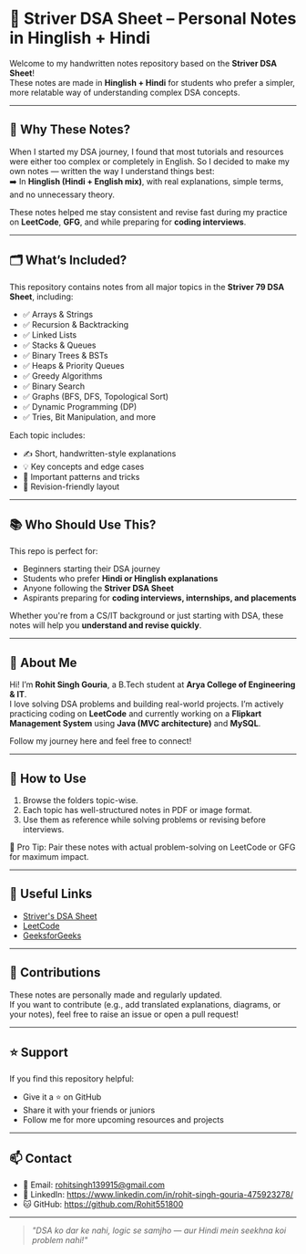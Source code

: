 # 📘 Striver DSA Sheet – Personal Notes in Hinglish + Hindi

Welcome to my handwritten notes repository based on the **Striver DSA Sheet**!  
These notes are made in **Hinglish + Hindi** for students who prefer a simpler, more relatable way of understanding complex DSA concepts.

---

## 🧠 Why These Notes?

When I started my DSA journey, I found that most tutorials and resources were either too complex or completely in English. So I decided to make my own notes — written the way I understand things best:  
➡️ In **Hinglish (Hindi + English mix)**, with real explanations, simple terms, and no unnecessary theory.

These notes helped me stay consistent and revise fast during my practice on **LeetCode**, **GFG**, and while preparing for **coding interviews**.

---

## 🗂️ What’s Included?

This repository contains notes from all major topics in the **Striver 79 DSA Sheet**, including:

- ✅ Arrays & Strings  
- ✅ Recursion & Backtracking  
- ✅ Linked Lists  
- ✅ Stacks & Queues  
- ✅ Binary Trees & BSTs  
- ✅ Heaps & Priority Queues  
- ✅ Greedy Algorithms  
- ✅ Binary Search  
- ✅ Graphs (BFS, DFS, Topological Sort)  
- ✅ Dynamic Programming (DP)  
- ✅ Tries, Bit Manipulation, and more

Each topic includes:
- ✍️ Short, handwritten-style explanations  
- 💡 Key concepts and edge cases  
- 📌 Important patterns and tricks  
- 🔁 Revision-friendly layout

---

## 📚 Who Should Use This?

This repo is perfect for:
- Beginners starting their DSA journey  
- Students who prefer **Hindi or Hinglish explanations**  
- Anyone following the **Striver DSA Sheet**  
- Aspirants preparing for **coding interviews, internships, and placements**

Whether you're from a CS/IT background or just starting with DSA, these notes will help you **understand and revise quickly**.

---

## 💼 About Me

Hi! I’m **Rohit Singh Gouria**, a B.Tech student at **Arya College of Engineering & IT**.  
I love solving DSA problems and building real-world projects. I’m actively practicing coding on **LeetCode** and currently working on a **Flipkart Management System** using **Java (MVC architecture)** and **MySQL**.

Follow my journey here and feel free to connect!

---

## 🌟 How to Use

1. Browse the folders topic-wise.
2. Each topic has well-structured notes in PDF or image format.
3. Use them as reference while solving problems or revising before interviews.

📌 Pro Tip: Pair these notes with actual problem-solving on LeetCode or GFG for maximum impact.

---

## 🔗 Useful Links

- [Striver's DSA Sheet](https://takeuforward.org/interviews/strivers-sde-sheet-top-coding-interview-problems/)
- [LeetCode](https://leetcode.com)
- [GeeksforGeeks](https://www.geeksforgeeks.org)

---

## 🤝 Contributions

These notes are personally made and regularly updated.  
If you want to contribute (e.g., add translated explanations, diagrams, or your notes), feel free to raise an issue or open a pull request!

---

## ⭐ Support

If you find this repository helpful:
- Give it a ⭐ on GitHub
- Share it with your friends or juniors
- Follow me for more upcoming resources and projects

---

## 📫 Contact

- 📧 Email: rohitsingh139915@gmail.com
- 💼 LinkedIn: https://www.linkedin.com/in/rohit-singh-gouria-475923278/
- 🐱 GitHub: https://github.com/Rohit551800

---

> *"DSA ko dar ke nahi, logic se samjho — aur Hindi mein seekhna koi problem nahi!"*
